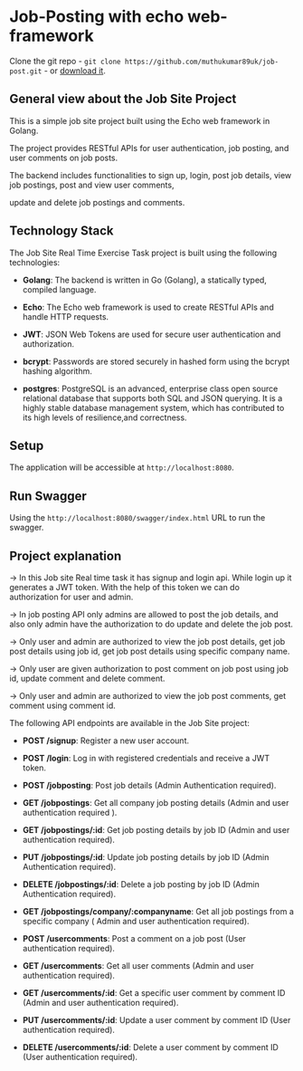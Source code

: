 # **Job-Posting with echo web-framework**

Clone the git repo - `git clone https://github.com/muthukumar89uk/job-post.git` - or [download it](https://github.com/muthukumar89uk/job-post/zipball/master).

## General view about the Job Site Project

This is a simple job site project built using the Echo web framework in Golang. 

The project provides RESTful APIs for user authentication, job posting, and user comments on job posts. 

The backend includes functionalities to sign up, login, post job details, view job postings, post and view user comments,

update and delete job postings and comments.

## Technology Stack

The Job Site Real Time Exercise Task project is built using the following technologies:

- **Golang**: The backend is written in Go (Golang), a statically typed, compiled language.

- **Echo**: The Echo web framework is used to create RESTful APIs and handle HTTP requests.

- **JWT**: JSON Web Tokens are used for secure user authentication and authorization.

- **bcrypt**: Passwords are stored securely in hashed form using the bcrypt hashing algorithm.

- **postgres**: PostgreSQL is an advanced, enterprise class open source relational database that supports both SQL and JSON  querying. 
                It is a highly stable database management system, which has contributed to its high levels of resilience,and correctness. 
   

## Setup

The application will be accessible at `http://localhost:8080`.

## Run Swagger
 
 Using the `http://localhost:8080/swagger/index.html` URL to run the swagger.

 ##  Project explanation

-> In this Job site Real time task it has signup and login api. While login up it generates a JWT token. With the help of this token we can do        
   authorization for user and admin.

-> In job posting API only admins are allowed to post the job details, and also only admin have the authorization to do update and delete the job post.

-> Only user and admin are authorized to view the job post details, get job post details using job id, get job post details using specific company name. 

-> Only user are given authorization to post comment on job post using job id, update comment and delete comment.

-> Only user and admin are authorized to view the job post comments, get comment using comment id.



The following API endpoints are available in the Job Site project:

- **POST /signup**: Register a new user account.

- **POST /login**: Log in with registered credentials and receive a JWT token.

- **POST /jobposting**: Post job details (Admin Authentication required).

- **GET /jobpostings**: Get all company job posting details (Admin and user authentication required ).

- **GET /jobpostings/:id**: Get job posting details by job ID (Admin and user authentication required).

- **PUT /jobpostings/:id**: Update job posting details by job ID (Admin Authentication required).

- **DELETE /jobpostings/:id**: Delete a job posting by job ID (Admin Authentication required).

- **GET /jobpostings/company/:companyname**: Get all job postings from a specific company ( Admin and user authentication required).

- **POST /usercomments**: Post a comment on a job post (User authentication required).

- **GET /usercomments**: Get all user comments (Admin and user authentication required).

- **GET /usercomments/:id**: Get a specific user comment by comment ID (Admin and user authentication required).

- **PUT /usercomments/:id**: Update a user comment by comment ID (User authentication required).

- **DELETE /usercomments/:id**: Delete a user comment by comment ID (User authentication required).

